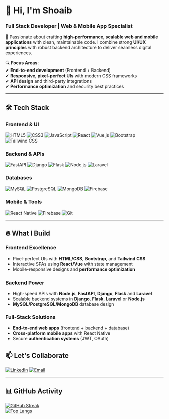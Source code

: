 
# 👋 Hi, I'm Shoaib 

### **Full Stack Developer** | **Web & Mobile App Specialist**  

🚀 Passionate about crafting **high-performance, scalable web and mobile applications** with clean, maintainable code. I combine strong **UI/UX principles** with robust backend architecture to deliver seamless digital experiences.  

🔍 **Focus Areas**:  
✔ **End-to-end development** (Frontend + Backend)  
✔ **Responsive, pixel-perfect UIs** with modern CSS frameworks  
✔ **API design** and third-party integrations  
✔ **Performance optimization** and security best practices  

---

## 🛠 **Tech Stack**

### **Frontend & UI**  
![HTML5](https://img.shields.io/badge/HTML5-E34F26?style=flat&logo=html5&logoColor=white)
![CSS3](https://img.shields.io/badge/CSS3-1572B6?style=flat&logo=css3&logoColor=white)
![JavaScript](https://img.shields.io/badge/JavaScript-F7DF1E?style=flat&logo=javascript&logoColor=black)
![React](https://img.shields.io/badge/React-61DAFB?style=flat&logo=react&logoColor=white)
![Vue.js](https://img.shields.io/badge/Vue.js-4FC08D?style=flat&logo=vuedotjs&logoColor=white)
![Bootstrap](https://img.shields.io/badge/Bootstrap-7952B3?style=flat&logo=bootstrap&logoColor=white)
![Tailwind CSS](https://img.shields.io/badge/Tailwind_CSS-06B6D4?style=flat&logo=tailwind-css&logoColor=white)

### **Backend & APIs**  
![FastAPI](https://img.shields.io/badge/FastAPI-009688?style=flat&logo=fastapi&logoColor=white)
![Django](https://img.shields.io/badge/Django-092E20?style=flat&logo=django&logoColor=white)
![Flask](https://img.shields.io/badge/Flask-000000?style=flat&logo=flask&logoColor=white)
![Node.js](https://img.shields.io/badge/Node.js-339933?style=flat&logo=nodedotjs&logoColor=white)
![Laravel](https://img.shields.io/badge/Laravel-FF2D20?style=flat&logo=laravel&logoColor=white)

### **Databases**  
![MySQL](https://img.shields.io/badge/MySQL-4479A1?style=flat&logo=mysql&logoColor=white)
![PostgreSQL](https://img.shields.io/badge/PostgreSQL-4169E1?style=flat&logo=postgresql&logoColor=white)
![MongoDB](https://img.shields.io/badge/MongoDB-47A248?style=flat&logo=mongodb&logoColor=white)
![Firebase](https://img.shields.io/badge/Firebase-FFCA28?style=flat&logo=firebase&logoColor=black)


### **Mobile & Tools**  
![React Native](https://img.shields.io/badge/React_Native-61DAFB?style=flat&logo=react&logoColor=white)
![Firebase](https://img.shields.io/badge/Firebase-FFCA28?style=flat&logo=firebase&logoColor=black)
![Git](https://img.shields.io/badge/Git-F05032?style=flat&logo=git&logoColor=white)  

---

## 🔥 **What I Build**

### **Frontend Excellence**  
- Pixel-perfect UIs with **HTML/CSS**, **Bootstrap**, and **Tailwind CSS**  
- Interactive SPAs using **React/Vue** with state management  
- Mobile-responsive designs and **performance optimization**  

### **Backend Power**  
- High-speed APIs with **Node.js**, **FastAPI**, **Django**, **Flask** and **Laravel**  
- Scalable backend systems in **Django**, **Flask**, **Laravel**  or **Node.js**  
- **MySQL/PostgreSQL/MongoDB** database design  

### **Full-Stack Solutions**  
- **End-to-end web apps** (frontend + backend + database)  
- **Cross-platform mobile apps** with React Native  
- Secure **authentication systems** (JWT, OAuth)


## 📫 **Let's Collaborate**  
[![LinkedIn](https://img.shields.io/badge/LinkedIn-0A66C2?style=flat&logo=linkedin&logoColor=white)](https://www.linkedin.com/in/shoaib-ihsan-597535293)
[![Email](https://img.shields.io/badge/✉️_Email-D14836?style=flat&logo=gmail&logoColor=white)](mailto:theshoaibihsan10@gmail.com)

---

## 📊 **GitHub Activity**  
[![GitHub Streak](https://streak-stats.demolab.com?user=Shoaib578&theme=dark)](https://git.io/streak-stats)  
[![Top Langs](https://github-readme-stats.vercel.app/api/top-langs/?username=Shoaib578&layout=compact&theme=vision-friendly-dark&hide=roff)](https://github.com/Shoaib578)
